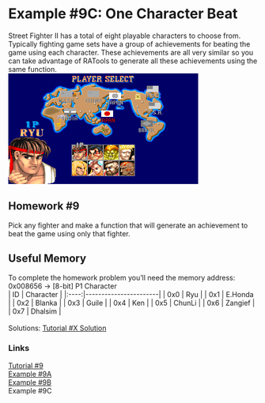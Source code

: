 # Example #9C: One Character Beat
Street Fighter II has a total of eight playable characters to choose from.  Typically fighting game sets have a group of achievements for beating the game using each character.  These achievements are all very similar so you can take advantage of RATools to generate all these achievements using the same function. <br>
![Street Fighter II: The World Warrior Character Select Screen](Street_Fighter_2_Select_Screen.png)<br> 
## Homework #9
Pick any fighter and make a function that will generate an achievement to beat the game using only that fighter.
## Useful Memory
To complete the homework problem you’ll need the memory address:<br>
0x008656 -> [8-bit] P1 Character<br>
| ID | Character |
|:----:|-----------------------|
| 0x0 | Ryu |
| 0x1 | E.Honda |
| 0x2 | Blanka |
| 0x3 | Guile |
| 0x4 | Ken |
| 0x5 | ChunLi |
| 0x6 | Zangief |
| 0x7 | Dhalsim | 
<br>
<br>
Solutions: [Tutorial #X Solution](./Solution/readme.md)<br>
### Links
[Tutorial #9](readme.md)<br>
[Example #9A](Example_9A.md)<br>
[Example #9B](Example_9B.md)<br>
Example #9C